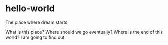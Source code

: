# hello-world
The place where dream starts


What is this place?  Where should we go eventually? Where is the end of this world? I am going to find out.
